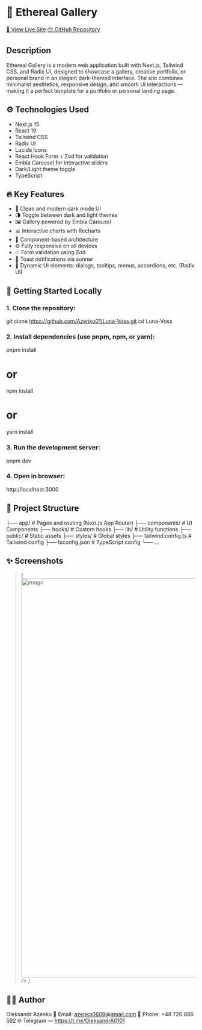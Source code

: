 # 🌌 Ethereal Gallery

[🔗 View Live Site](https://lunaa-voss.netlify.app/)
[📦 GitHub Repository](https://github.com/Azenko01/Luna-Voss)

## Description

Ethereal Gallery is a modern web application built with Next.js, Tailwind CSS, and Radix UI, designed to showcase a gallery, creative portfolio, or personal brand in an elegant dark-themed interface.
The site combines minimalist aesthetics, responsive design, and smooth UI interactions — making it a perfect template for a portfolio or personal landing page.

## ⚙️ Technologies Used

* Next.js 15
* React 19
* Tailwind CSS
* Radix UI
* Lucide Icons
* React Hook Form + Zod for validation
* Embla Carousel for interactive sliders
* Dark/Light theme toggle
* TypeScript

## 🔥 Key Features

* 💎 Clean and modern dark mode UI
* 🌗 Toggle between dark and light themes
* 🖼 Gallery powered by Embla Carousel
* 📊 Interactive charts with Recharts
* 🧩 Component-based architecture
* ⚙️ Fully responsive on all devices
* ✅ Form validation using Zod
* 💬 Toast notifications via sonner
* 📁 Dynamic UI elements: dialogs, tooltips, menus, accordions, etc. (Radix UI)

## 🚀 Getting Started Locally

### 1. Clone the repository:

git clone https://github.com/Azenko01/Luna-Voss.git
cd Luna-Voss

### 2. Install dependencies (use pnpm, npm, or yarn):

pnpm install
# or
npm install
# or
yarn install

### 3. Run the development server:

pnpm dev

### 4. Open in browser:

http://localhost:3000

## 🧱 Project Structure

├── app/                  # Pages and routing (Next.js App Router)
├── components/           # UI Components
├── hooks/                # Custom hooks
├── lib/                  # Utility functions
├── public/               # Static assets
├── styles/               # Global styles
├── tailwind.config.ts    # Tailwind config
├── tsconfig.json         # TypeScript config
└── ...

## ✨ Screenshots

> *(<img width="1736" height="1060" alt="image" src="https://github.com/user-attachments/assets/04d269f8-84f2-4915-900a-ecf8eb0f1651" />
 />
)*

## 👨‍💻 Author

Oleksandr Azenko
📧 Email: [azenko0609@gmail.com](mailto:azenko0609@gmail.com)
📱 Phone: +48 720 866 592
🌐 Telegram — https://t.me/OleksandrA0101
